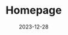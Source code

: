 ---
title: Homepage
date: 2023-12-28
last_modified_at: 2023-02-11 11:44:00-0700
categories: Containers
tags: [guide]
---